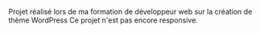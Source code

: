 Projet réalisé lors de ma formation de développeur web sur la création de thème WordPress
Ce projet n'est pas encore responsive.